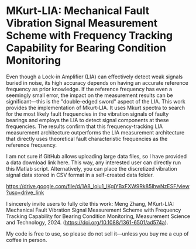 # MKurt-LIA: Mechanical Fault Vibration Signal Measurement Scheme with Frequency Tracking Capability for Bearing Condition Monitoring

Even though a Lock-in Amplifier (LIA) can effectively detect weak signals buried in noise, its high accuracy depends on having an accurate reference frequency as prior knowledge. If the reference frequency has even a seemingly small error, the impact on the measurement results can be significant—this is the "double-edged sword" aspect of the LIA. This work provides the implementation of Mkurt-LIA. It uses Mkurt spectra to search for the most likely fault frequencies in the vibration signals of faulty bearings and employs the LIA to detect signal components at these frequencies. The results confirm that this frequency-tracking LIA measurement architecture outperforms the LIA measurement architecture that directly uses theoretical fault characteristic frequencies as the reference frequency.

I am not sure if GitHub allows uploading large data files, so I have provided a data download link here. This way, any interested user can directly run this Matlab script. Alternatively, you can place the discretized vibration signal data stored in CSV format in a self-created data folder.

https://drive.google.com/file/d/1A8_loiu1_lKgjYBxFXW9Rk85IhwNzESF/view?usp=drive_link

I sincerely invite users to fully cite this work: Meng Zhang, MKurt-LIA: Mechanical Fault Vibration Signal Measurement Scheme with Frequency Tracking Capability for Bearing Condition Monitoring, Measurement Science and Technology, 2024. (https://doi.org/10.1088/1361-6501/ad574a).

My code is free to use, so please do not sell it—unless you buy me a cup of coffee in person.
